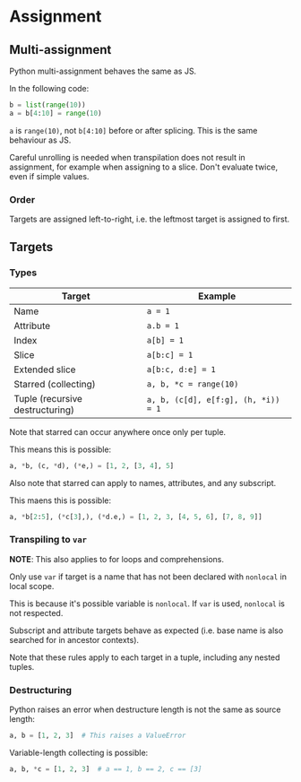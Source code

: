 # Assignment

## Multi-assignment

Python multi-assignment behaves the same as JS.

In the following code:

```python
b = list(range(10))
a = b[4:10] = range(10)
```

`a` is `range(10)`, not `b[4:10]` before or after splicing. This is the same behaviour as JS.

Careful unrolling is needed when transpilation does not result in assignment, for example when assigning to a slice. Don't evaluate twice, even if simple values.

### Order

Targets are assigned left-to-right, i.e. the leftmost target is assigned to first.

## Targets

### Types

|Target|Example|
|---|---|
|Name|`a = 1`|
|Attribute|`a.b = 1`|
|Index|`a[b] = 1`|
|Slice|`a[b:c] = 1`|
|Extended slice|`a[b:c, d:e] = 1`|
|Starred (collecting)|`a, b, *c = range(10)`|
|Tuple (recursive destructuring)|`a, b, (c[d], e[f:g], (h, *i)) = 1`|

Note that starred can occur anywhere once only per tuple.

This means this is possible:

```python
a, *b, (c, *d), (*e,) = [1, 2, [3, 4], 5]
```

Also note that starred can apply to names, attributes, and any subscript.

This maens this is possible:

```python
a, *b[2:5], (*c[3],), (*d.e,) = [1, 2, 3, [4, 5, 6], [7, 8, 9]]
```

### Transpiling to `var`

**NOTE**: This also applies to for loops and comprehensions.

Only use `var` if target is a name that has not been declared with `nonlocal` in local scope.

This is because it's possible variable is `nonlocal`. If `var` is used, `nonlocal` is not respected.

Subscript and attribute targets behave as expected (i.e. base name is also searched for in ancestor contexts).

Note that these rules apply to each target in a tuple, including any nested tuples.

### Destructuring

Python raises an error when destructure length is not the same as source length:

```python
a, b = [1, 2, 3]  # This raises a ValueError
```

Variable-length collecting is possible:


```python
a, b, *c = [1, 2, 3]  # a == 1, b == 2, c == [3]
```
